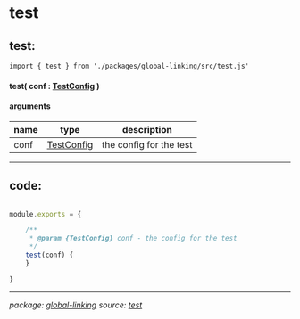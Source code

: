 # test

## test:

`import { test } from './packages/global-linking/src/test.js'`

#### test( conf : [TestConfig](packages-global-linking-src-config-js.md) )

#### arguments

<table class="uk-table uk-table-striped"><thead><tr><th>name</th><th>type</th><th>description</th></tr></thead><tbody><tr><td><span>conf</span></td><td><span template="types"><span><a href="packages-global-linking-src-config-js.html">TestConfig</a></span></span></td><td><span>the config for the test</span></td></tr></tbody></table>

* * *

## code:

~~~javascript

module.exports = {

    /**
     * @param {TestConfig} conf - the config for the test
     */
    test(conf) {
    }

}
~~~

* * *

_package: [global-linking](packages-global-linking.md)_ _source: [test](https://github.com/dasdeck/doctools/tree/master/examples/./packages/global-linking/src/test.js)_